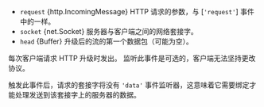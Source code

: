 <!-- YAML
added: v0.1.94
changes:
  - version: v10.0.0
    pr-url: v10.0.0
    description: Not listening to this event no longer causes the socket
                 to be destroyed if a client sends an Upgrade header.
-->

* `request` {http.IncomingMessage} HTTP 请求的参数，与 [`'request'`] 事件中的一样。
* `socket` {net.Socket} 服务器与客户端之间的网络套接字。
* `head` {Buffer} 升级后的流的第一个数据包（可能为空）。

每次客户端请求 HTTP 升级时发出。 
监听此事件是可选的，客户端无法坚持更改协议。

触发此事件后，请求的套接字将没有 `'data'` 事件监听器，这意味着它需要绑定才能处理发送到该套接字上的服务器的数据。

